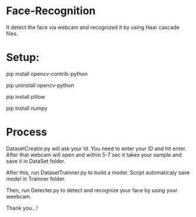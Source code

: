# Face-Recognition
It detect the face via webcam and recognized it by using Haar cascade files.

# Setup:
pip install opencv-contrib-python

pip uninstall opencv-python

pip install pillow

pip install numpy


#  Process
DatasetCreator.py will ask your Id. You need to enter your ID and hit enter. After that webcam will open and within 5-7 sec it takes your 
sample and save it in DataSet folder.

After this, run DatasetTrainner.py to build a model. Script automaticaly save model in Trainner folder. 

Then, run Detecter.py to detect and recognize your face by using your weebcam. 


Thank you...!
